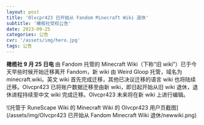 ```yaml
---
layout: post
title: 'Olvcpr423 已开始从 Fandom Minecraft Wiki 退休'
subtitle: '橄榄社受权公告'
date: 2023-09-25
categories: 公告
cvr: '/assets/img/hero.jpg'
tags: 公告
---
```

**橄榄社 9 月 25 日电**  由 Fandom 托管的 Minecraft Wiki（下称“旧 wiki”）已于今天早些时候开始迁移离开 Fandom，新 wiki 由 Weird Gloop 托管，域名为 minecraft.wiki。英文 wiki 首先完成迁移，其他已决议迁移的语言 wiki 也将陆续迁移。Olvcpr423 已将账户数据迁移至由新 wiki，即日起开始从旧 wiki 退休，退休进程持续至中文 wiki 完成迁移。Olvcpr423 未来将在新 wiki 上进行编辑。

![托管于 RuneScape Wiki 的 Minecraft Wiki 的 Olvcpr423 用户页截图](/assets/img/Olvcpr423 已开始从 Fandom Minecraft Wiki 退休/newwiki.png)

